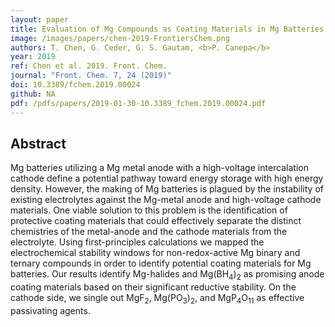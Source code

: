 ```yaml
---
layout: paper
title: Evaluation of Mg Compounds as Coating Materials in Mg Batteries
image: /images/papers/chen-2019-FrontiersChem.png
authors: T. Chen, G. Ceder, G. S. Gautam, <b>P. Canepa</b>
year: 2019
ref: Chen et al. 2019. Front. Chem. 
journal: "Front. Chem. 7, 24 (2019)"
doi: 10.3389/fchem.2019.00024
github: NA
pdf: /pdfs/papers/2019-01-30-10.3389_fchem.2019.00024.pdf
---
```


## Abstract

Mg batteries utilizing a Mg metal anode with a high-voltage intercalation cathode define a potential pathway toward energy storage with high energy density. However, the making of Mg batteries is plagued by the instability of existing electrolytes against the Mg-metal anode and high-voltage cathode materials. One viable solution to this problem is the identification of protective coating materials that could effectively separate the distinct chemistries of the metal-anode and the cathode materials from the electrolyte. Using first-principles calculations we mapped the electrochemical stability windows for non-redox-active Mg binary and ternary compounds in order to identify potential coating materials for Mg batteries. Our results identify Mg-halides and Mg(BH<sub>4</sub>)<sub>2</sub> as promising anode coating materials based on their significant reductive stability. On the cathode side, we single out MgF<sub>2</sub>, Mg(PO<sub>3</sub>)<sub>2</sub>, and MgP<sub>4</sub>O<sub>11</sub> as effective passivating agents.
